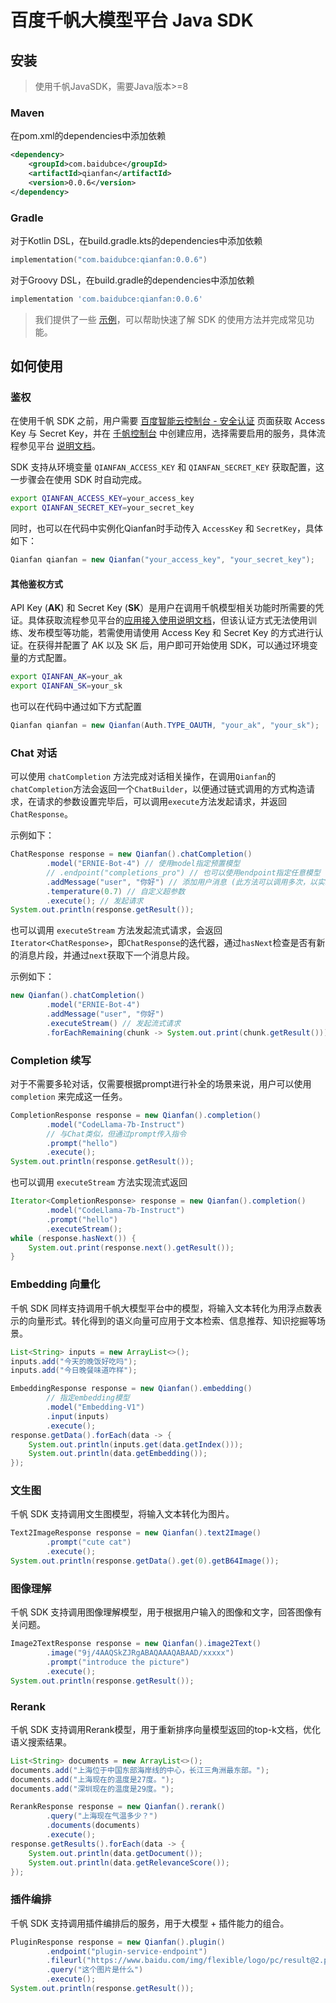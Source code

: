 # 百度千帆大模型平台 Java SDK

## 安装

> 使用千帆JavaSDK，需要Java版本>=8

### Maven

在pom.xml的dependencies中添加依赖

```xml
<dependency>
    <groupId>com.baidubce</groupId>
    <artifactId>qianfan</artifactId>
    <version>0.0.6</version>
</dependency>
```

### Gradle

对于Kotlin DSL，在build.gradle.kts的dependencies中添加依赖

```kotlin
implementation("com.baidubce:qianfan:0.0.6")
```

对于Groovy DSL，在build.gradle的dependencies中添加依赖

```groovy
implementation 'com.baidubce:qianfan:0.0.6'
```

> 我们提供了一些 [示例](./examples)，可以帮助快速了解 SDK 的使用方法并完成常见功能。

## 如何使用

### 鉴权

在使用千帆 SDK 之前，用户需要 [百度智能云控制台 - 安全认证](https://console.bce.baidu.com/iam/#/iam/accesslist) 页面获取 Access Key 与 Secret Key，并在 [千帆控制台](https://console.bce.baidu.com/qianfan/ais/console/applicationConsole/application) 中创建应用，选择需要启用的服务，具体流程参见平台 [说明文档](https://cloud.baidu.com/doc/Reference/s/9jwvz2egb)。

SDK 支持从环境变量 `QIANFAN_ACCESS_KEY` 和 `QIANFAN_SECRET_KEY` 获取配置，这一步骤会在使用 SDK 时自动完成。

```bash
export QIANFAN_ACCESS_KEY=your_access_key
export QIANFAN_SECRET_KEY=your_secret_key
```

同时，也可以在代码中实例化Qianfan时手动传入 `AccessKey` 和 `SecretKey`，具体如下：

```java
Qianfan qianfan = new Qianfan("your_access_key", "your_secret_key");
```

#### 其他鉴权方式

API Key (**AK**) 和 Secret Key (**SK**）是用户在调用千帆模型相关功能时所需要的凭证。具体获取流程参见平台的[应用接入使用说明文档](https://cloud.baidu.com/doc/WENXINWORKSHOP/s/Slkkydake)，但该认证方式无法使用训练、发布模型等功能，若需使用请使用 Access Key 和 Secret Key 的方式进行认证。在获得并配置了 AK 以及 SK 后，用户即可开始使用 SDK，可以通过环境变量的方式配置。

```bash
export QIANFAN_AK=your_ak
export QIANFAN_SK=your_sk
```

也可以在代码中通过如下方式配置

```java
Qianfan qianfan = new Qianfan(Auth.TYPE_OAUTH, "your_ak", "your_sk");
```

### Chat 对话

可以使用 `chatCompletion` 方法完成对话相关操作，在调用`Qianfan`的`chatCompletion`方法会返回一个`ChatBuilder`，以便通过链式调用的方式构造请求，在请求的参数设置完毕后，可以调用`execute`方法发起请求，并返回`ChatResponse`。

示例如下：

```java
ChatResponse response = new Qianfan().chatCompletion()
        .model("ERNIE-Bot-4") // 使用model指定预置模型
        // .endpoint("completions_pro") // 也可以使用endpoint指定任意模型 (二选一)
        .addMessage("user", "你好") // 添加用户消息 (此方法可以调用多次，以实现多轮对话的消息传递)
        .temperature(0.7) // 自定义超参数
        .execute(); // 发起请求
System.out.println(response.getResult());
```

也可以调用 `executeStream` 方法发起流式请求，会返回`Iterator<ChatResponse>`，即`ChatResponse`的迭代器，通过`hasNext`检查是否有新的消息片段，并通过`next`获取下一个消息片段。

示例如下：

```java
new Qianfan().chatCompletion()
        .model("ERNIE-Bot-4")
        .addMessage("user", "你好")
        .executeStream() // 发起流式请求
        .forEachRemaining(chunk -> System.out.print(chunk.getResult())); // 流式迭代，并打印消息
```

### Completion 续写

对于不需要多轮对话，仅需要根据prompt进行补全的场景来说，用户可以使用 `completion` 来完成这一任务。

```java
CompletionResponse response = new Qianfan().completion()
        .model("CodeLlama-7b-Instruct")
        // 与Chat类似，但通过prompt传入指令
        .prompt("hello")
        .execute();
System.out.println(response.getResult());
```

也可以调用 `executeStream` 方法实现流式返回

```java
Iterator<CompletionResponse> response = new Qianfan().completion()
        .model("CodeLlama-7b-Instruct")
        .prompt("hello")
        .executeStream();
while (response.hasNext()) {
    System.out.print(response.next().getResult());
}
```

### Embedding 向量化

千帆 SDK 同样支持调用千帆大模型平台中的模型，将输入文本转化为用浮点数表示的向量形式。转化得到的语义向量可应用于文本检索、信息推荐、知识挖掘等场景。

```java
List<String> inputs = new ArrayList<>();
inputs.add("今天的晚饭好吃吗");
inputs.add("今日晚餐味道咋样");

EmbeddingResponse response = new Qianfan().embedding()
        // 指定embedding模型
        .model("Embedding-V1")
        .input(inputs)
        .execute();
response.getData().forEach(data -> {
    System.out.println(inputs.get(data.getIndex()));
    System.out.println(data.getEmbedding());
});
```

### 文生图

千帆 SDK 支持调用文生图模型，将输入文本转化为图片。

```java
Text2ImageResponse response = new Qianfan().text2Image()
        .prompt("cute cat")
        .execute();
System.out.println(response.getData().get(0).getB64Image());
```

### 图像理解

千帆 SDK 支持调用图像理解模型，用于根据用户输入的图像和文字，回答图像有关问题。

```java
Image2TextResponse response = new Qianfan().image2Text()
        .image("9j/4AAQSkZJRgABAQAAAQABAAD/xxxxx")
        .prompt("introduce the picture")
        .execute();
System.out.println(response.getResult());
```

### Rerank

千帆 SDK 支持调用Rerank模型，用于重新排序向量模型返回的top-k文档，优化语义搜索结果。

```java
List<String> documents = new ArrayList<>();
documents.add("上海位于中国东部海岸线的中心，长江三角洲最东部。");
documents.add("上海现在的温度是27度。");
documents.add("深圳现在的温度是29度。");

RerankResponse response = new Qianfan().rerank()
        .query("上海现在气温多少？")
        .documents(documents)
        .execute();
response.getResults().forEach(data -> {
    System.out.println(data.getDocument());
    System.out.println(data.getRelevanceScore());
});
```

### 插件编排

千帆 SDK 支持调用插件编排后的服务，用于大模型 + 插件能力的组合。

```java
PluginResponse response = new Qianfan().plugin()
        .endpoint("plugin-service-endpoint")
        .fileurl("https://www.baidu.com/img/flexible/logo/pc/result@2.png")
        .query("这个图片是什么")
        .execute();
System.out.println(response.getResult());
```
